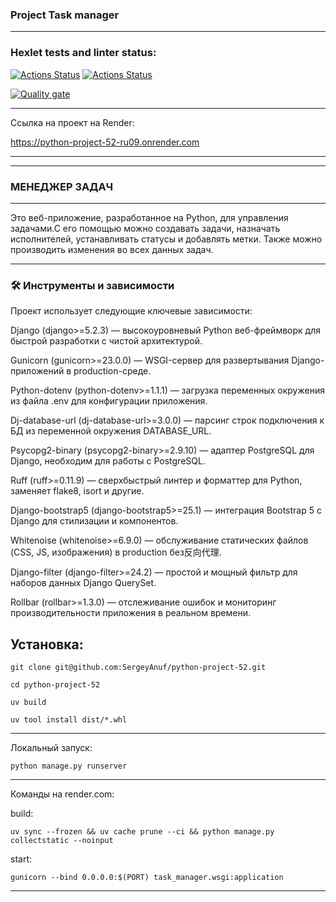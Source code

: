 ### Project Task manager
__________________________________________________________________________________________________________________
### Hexlet tests and linter status:
[![Actions Status](https://github.com/SergeyAnuf/python-project-52/actions/workflows/hexlet-check.yml/badge.svg)](https://github.com/SergeyAnuf/python-project-52/actions/workflows/hexlet-check.yml)
[![Actions Status](https://github.com/SergeyAnuf/python-project-52/actions/workflows/my_workflow.yml/badge.svg)](https://github.com/SergeyAnuf/python-project-52/actions/workflows/my_workflow.yml)


[![Quality gate](https://sonarcloud.io/api/project_badges/quality_gate?project=SergeyAnuf_python-project-52)](https://sonarcloud.io/summary/new_code?id=SergeyAnuf_python-project-52)
__________________________________________________________________________
Ссылка на проект на Render:

https://python-project-52-ru09.onrender.com
__________________________________________________________________________
***
### МЕНЕДЖЕР ЗАДАЧ 
___________________________________________________________________________
Это веб-приложение, разработанное на Python, для управления задачами.С его помощью можно создавать задачи, назначать исполнителей, устанавливать статусы и добавлять метки. Также можно производить изменения во всех данных задач.
__________________________________________________________________________

### 🛠️ Инструменты и зависимости

Проект использует следующие ключевые зависимости:

Django (django>=5.2.3) — высокоуровневый Python веб-фреймворк для быстрой разработки с чистой архитектурой.

Gunicorn (gunicorn>=23.0.0) — WSGI-сервер для развертывания Django-приложений в production-среде.

Python-dotenv (python-dotenv>=1.1.1) — загрузка переменных окружения из файла .env для конфигурации приложения.

Dj-database-url (dj-database-url>=3.0.0) — парсинг строк подключения к БД из переменной окружения DATABASE_URL.

Psycopg2-binary (psycopg2-binary>=2.9.10) — адаптер PostgreSQL для Django, необходим для работы с PostgreSQL.

Ruff (ruff>=0.11.9) — сверхбыстрый линтер и форматтер для Python, заменяет flake8, isort и другие.

Django-bootstrap5 (django-bootstrap5>=25.1) — интеграция Bootstrap 5 с Django для стилизации и компонентов.

Whitenoise (whitenoise>=6.9.0) — обслуживание статических файлов (CSS, JS, изображения) в production без反向代理.

Django-filter (django-filter>=24.2) — простой и мощный фильтр для наборов данных Django QuerySet.

Rollbar (rollbar>=1.3.0) — отслеживание ошибок и мониторинг производительности приложения в реальном времени.



## Установка:

````
git clone git@github.com:SergeyAnuf/python-project-52.git
````

````
cd python-project-52
````

`````
uv build
``````

````````
uv tool install dist/*.whl
````````

***

Локальный запуск:
````
python manage.py runserver
````
***
Команды на render.com:

build:
````
uv sync --frozen && uv cache prune --ci && python manage.py collectstatic --noinput
````
start:
````
gunicorn --bind 0.0.0.0:$(PORT) task_manager.wsgi:application
````
***
